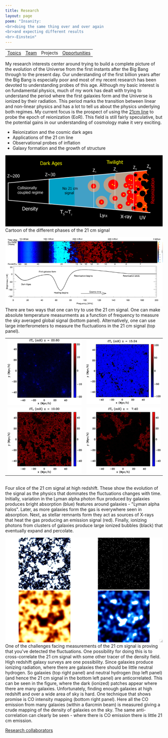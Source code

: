 ```yaml
---
title: Research
layout: page
poem: "Insanity: 
<br>doing the same thing over and over again 
<br>and expecting different results
<br>-Einstein"
---
```


<table width="100%"><tr>
<td> <a href="research.html">Topics</a> </td>
<td> <a href="firstdawnteam.html">Team</a> </td> 
<td> Projects </td> 
<td> <a href="jobs.html">Opportunities</a> </td>
</tr></table>


<p> My research interests center around trying to build a complete picture of the evolution of the Universe from the first instants after the Big Bang through to the present day.  Our understanding of the first billion years after the Big Bang is especially poor and most of my recent research has been devoted to understanding probes of this age.  Although my basic interest is on fundamental physics, much of my work has dealt with trying to understand the period where the first galaxies form and the Universe is ionized by their radiation.  This period marks the transition between linear and non-linear physics and has a lot to tell us about the physics underlying both regimes.  My current focus is the prospect of using the <a href="21cm/twentyone.htm">21cm line</a> to probe the epoch of reionization (EoR).  This field is still fairly speculative, but the potential gains in our understanding of cosmology make it very exciting.
</p>

<ul>
<li>Reionization and the cosmic dark ages
<li>Applications of the 21 cm line
<li>Observational probes of inflation
<li>Galaxy formation and the growth of structure
</ul>

<p><img width=640 src="21cm/images/fluctuationsplit.gif"><br>Cartoon of the different phases of the 21 cm signal</p>

<p><img width=640 src="21cm/images/full_plot1.png"><br>There are two ways that one can try to use the 21 cm signal.  One can make absolute temperature measurments as a function of frequency to measure the sky averaged global signal (bottom panel).  Alternatively, one can use large interferometers to measure the fluctuations in the 21 cm signal (top panel).</p>

<p>
<table><tr><td>
<img width=320 src="21cm/images/medium-fg10a_online.gif"></td><td><img width=320 src="21cm/images/medium-fg10b_online.gif"></td></tr>
<tr><td><img src="21cm/images/medium-fg10c_online.gif" width=320></td><td><img src="21cm/images/medium-fg10d_online.gif" width=320 ></td></tr>
  </table><br>Four slice of the 21 cm signal at high redshift.  These show the evolution of the signal as the physics that dominates the fluctuations changes with time.  Initially, variation in the Lyman alpha photon flux produced by galaxies produces bright absorption (blue) features around galaxies - "Lyman alpha halos". Later, as more galaxies form the gas is everywhere seen in absorption.  Next, as stellar remnants form they act as sources of X-rays that heat the gas producing an emission signal (red).  Finally, ionizing photons from clusters of galaxies produce large ionized bubbles (black) that eventually expand and percolate.  </p>

<p><img src="21cm/images/21cm_co_ion_gal_b.jpg" width=640 ><br>One of the challenges facing measurements of the 21 cm signal is proving that you've detected the fluctuations.  One possibility for doing this is to cross-correlate the 21 cm signal with some other tracer of the density field.  High redshift galaxy surveys are one possibility.  Since galaxies produce ionizing radiation, where there are galaxies there should be little neutral hydrogen.  So galaxies (top right panel) and neutral hydrogen (top left panel) (and hence the 21 cm signal in the bottom left panel) are anticorrelated.  This can be seen in the figure, where the dark (ionized) patches appear where there are many galaxies.  Unfortunately, finding enough galaxies at high redshift and over a wide area of sky is hard.  One technique that shows promise is CO intensity mapping (bottom right panel).  Here all the CO emission from many galaxies (within a 6arcmin beam) is measured giving a crude mapping of the density of galaxies on the sky.  The same anti-correlation can clearly be seen - where there is CO emission there is little 21 cm emission.</p>

<p><a href="collaborators.htm">Research collaborators</a></p>